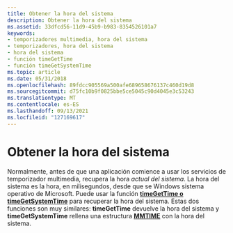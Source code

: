 ```yaml
---
title: Obtener la hora del sistema
description: Obtener la hora del sistema
ms.assetid: 33dfcd56-11d9-45b9-b983-8354526101a7
keywords:
- temporizadores multimedia, hora del sistema
- temporizadores, hora del sistema
- hora del sistema
- función timeGetTime
- función timeGetSystemTime
ms.topic: article
ms.date: 05/31/2018
ms.openlocfilehash: 89fdcc905569a500afe689658676137c460d19d8
ms.sourcegitcommit: d75fc10b9f0825bbe5ce5045c90d4045e3c53243
ms.translationtype: MT
ms.contentlocale: es-ES
ms.lasthandoff: 09/13/2021
ms.locfileid: "127169617"
---
```

# <a name="obtaining-the-system-time"></a>Obtener la hora del sistema

Normalmente, antes de que una aplicación comience a usar los servicios de temporizador multimedia, recupera la hora *actual del sistema*. La hora del sistema es la hora, en milisegundos, desde que se Windows sistema operativo de Microsoft. Puede usar la función [**timeGetTime o**](/windows/desktop/api/TimeAPI/nf-timeapi-timegettime) [**timeGetSystemTime**](/windows/desktop/api/TimeAPI/nf-timeapi-timegetsystemtime) para recuperar la hora del sistema. Estas dos funciones son muy similares: **timeGetTime** devuelve la hora del sistema y **timeGetSystemTime** rellena una estructura [**MMTIME**](/previous-versions//dd757347(v=vs.85)) con la hora del sistema.

 

 